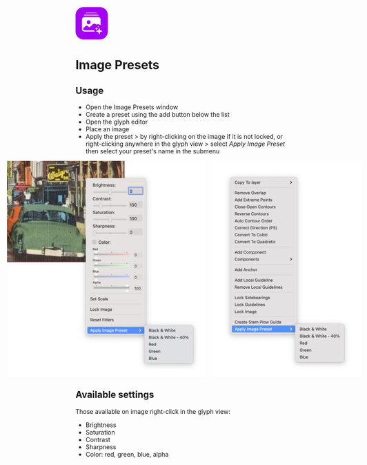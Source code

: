 <img src="images/ImagePresetsMechanicIcon.png" alt="extension icon" width="75px"/>

Image Presets
==========

Usage
-----

- Open the Image Presets window
- Create a preset using the add button below the list
- Open the glyph editor
- Place an image
- Apply the preset > by right-clicking on the image if it is not locked, or right-clicking anywhere in the glyph view > select _Apply Image Preset_ then select your preset's name in the submenu

<div style="display:flex; flex-direction:row; justify-content: center;">
    <img src="images/glyphEditorImageMenu.png" alt="" style="height: 500px; margin-right: 12px;"/>
    <img src="images/glyphEditorMenu.png" alt="" style="height: 500px;"/>
</div>

Available settings
------------------

Those available on image right-click in the glyph view:
- Brightness
- Saturation
- Contrast
- Sharpness
- Color: red, green, blue, alpha
